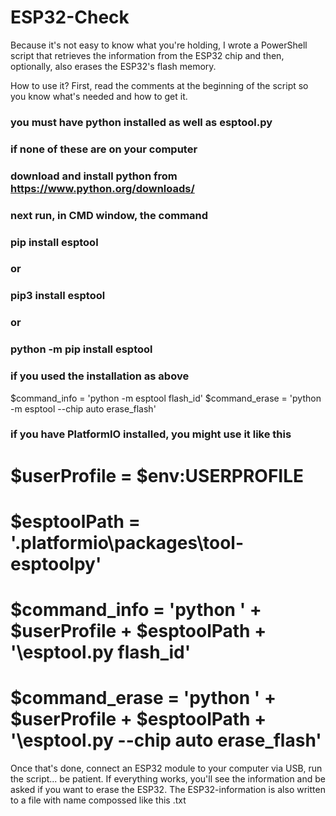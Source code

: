 # ESP32-Check

Because it's not easy to know what you're holding, I wrote a PowerShell script that retrieves the information from the ESP32 chip and then, optionally, also erases the ESP32's flash memory.

How to use it? First, read the comments at the beginning of the script so you know what's needed and how to get it.

### you must have python installed as well as esptool.py 

### if none of these are on your computer 
### download and install python from https://www.python.org/downloads/
### next run, in CMD window, the command 
###    pip install esptool
### or
###    pip3 install esptool
### or
###    python -m pip install esptool

### if you used the installation as above
$command_info  = 'python -m esptool flash_id'
$command_erase = 'python -m esptool --chip auto erase_flash'

### if you have PlatformIO installed, you might use it like this
# $userProfile = $env:USERPROFILE
# $esptoolPath = '\.platformio\packages\tool-esptoolpy'
# $command_info  = 'python ' + $userProfile + $esptoolPath + '\esptool.py flash_id'
# $command_erase = 'python ' + $userProfile + $esptoolPath + '\esptool.py --chip auto erase_flash'

Once that's done, connect an ESP32 module to your computer via USB, run the script... be patient. 
If everything works, you'll see the information and be asked if you want to erase the ESP32.
The ESP32-information is also written to a file with name compossed like this
<chipmodel>_<memory size>_<MAC address>.txt
